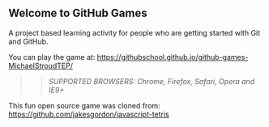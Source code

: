 ## Welcome to GitHub Games

A project based learning activity for people who are getting started with Git and GitHub.

You can play the game at: https://githubschool.github.io/github-games-MichaelStroudTEP/

>> _*SUPPORTED BROWSERS*: Chrome, Firefox, Safari, Opera and IE9+_

This fun open source game was cloned from: https://github.com/jakesgordon/javascript-tetris
